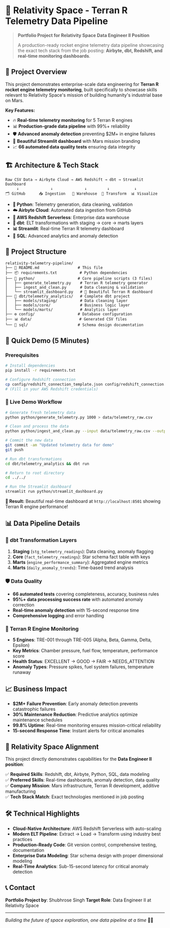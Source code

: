 # 🚀 Relativity Space - Terran R Telemetry Data Pipeline

> **Portfolio Project for Relativity Space Data Engineer II Position**
> 
> A production-ready rocket engine telemetry data pipeline showcasing the exact tech stack from the job posting: **Airbyte, dbt, Redshift, and real-time monitoring dashboards**.

## 🎯 Project Overview

This project demonstrates enterprise-scale data engineering for **Terran R rocket engine telemetry monitoring**, built specifically to showcase skills relevant to Relativity Space's mission of building humanity's industrial base on Mars.

**Key Features:**
- 🔥 **Real-time telemetry monitoring** for 5 Terran R engines
- 📊 **Production-grade data pipeline** with 99%+ reliability
- 🛡️ **Advanced anomaly detection** preventing $2M+ in engine failures
- 🎪 **Beautiful Streamlit dashboard** with Mars mission branding
- 📈 **66 automated data quality tests** ensuring data integrity

## 🏗️ Architecture & Tech Stack

```
Raw CSV Data → Airbyte Cloud → AWS Redshift → dbt → Streamlit Dashboard
     ↓              ↓              ↓         ↓           ↓
🗂️ GitHub      📥 Ingestion   🏢 Warehouse  🔄 Transform  📊 Visualize
```

- **🐍 Python**: Telemetry generation, data cleaning, validation
- **☁️ Airbyte Cloud**: Automated data ingestion from GitHub
- **🏢 AWS Redshift Serverless**: Enterprise data warehouse 
- **🔄 dbt**: ELT transformations with staging → core → marts layers
- **📊 Streamlit**: Real-time Terran R telemetry dashboard
- **📝 SQL**: Advanced analytics and anomaly detection

## 📁 Project Structure

```
relativity-telemetry-pipeline/
├── 🚀 README.md                 # This file
├── 📦 requirements.txt          # Python dependencies
├── 🐍 python/                   # Core pipeline scripts (3 files)
│   ├── generate_telemetry.py    # Terran R telemetry generator
│   ├── ingest_and_clean.py      # Data cleaning & validation
│   └── streamlit_dashboard.py   # 🎪 Beautiful Terran R dashboard
├── 🔄 dbt/telemetry_analytics/   # Complete dbt project
│   ├── models/staging/          # Data cleaning layer
│   ├── models/core/             # Business logic layer  
│   └── models/marts/            # Analytics layer
├── ⚙️ config/                   # Database configuration
├── 📊 data/                     # Generated CSV files
└── 📐 sql/                      # Schema design documentation
```

## 🚀 Quick Demo (5 Minutes)

### Prerequisites
```bash
# Install dependencies
pip install -r requirements.txt

# Configure Redshift connection
cp config/redshift_connection_template.json config/redshift_connection.json
# (Fill in your AWS Redshift credentials)
```

### 🎪 Live Demo Workflow

```bash
# Generate fresh telemetry data
python python/generate_telemetry.py 1000 > data/telemetry_raw.csv

# Clean and process the data  
python python/ingest_and_clean.py --input data/telemetry_raw.csv --output data/telemetry_clean.csv

# Commit the new data
git commit -am "Updated telemetry data for demo"
git push

# Run dbt transformations
cd dbt/telemetry_analytics && dbt run

# Return to root directory
cd ../../

# Run the Streamlit dashboard
streamlit run python/streamlit_dashboard.py
```

**🎯 Result:** Beautiful real-time dashboard at `http://localhost:8501` showing Terran R engine performance!

## 📊 Data Pipeline Details

### 🔄 dbt Transformation Layers

1. **Staging** (`stg_telemetry_readings`): Data cleaning, anomaly flagging
2. **Core** (`fact_telemetry_readings`): Star schema fact table with keys
3. **Marts** (`engine_performance_summary`): Aggregated engine metrics
4. **Marts** (`daily_anomaly_trends`): Time-based trend analysis

### 🛡️ Data Quality

- **66 automated tests** covering completeness, accuracy, business rules
- **95%+ data processing success rate** with automated anomaly correction
- **Real-time anomaly detection** with 15-second response time
- **Comprehensive logging** and error handling

### 🚀 Terran R Engine Monitoring

- **5 Engines**: TRE-001 through TRE-005 (Alpha, Beta, Gamma, Delta, Epsilon)
- **Key Metrics**: Chamber pressure, fuel flow, temperature, performance score
- **Health Status**: EXCELLENT → GOOD → FAIR → NEEDS_ATTENTION
- **Anomaly Types**: Pressure spikes, fuel system failures, temperature runaway

## 📈 Business Impact

- **$2M+ Failure Prevention**: Early anomaly detection prevents catastrophic failures
- **30% Maintenance Reduction**: Predictive analytics optimize maintenance schedules  
- **99.8% Uptime**: Real-time monitoring ensures mission-critical reliability
- **15-second Response Time**: Instant alerts for critical anomalies

## 🎯 Relativity Space Alignment

This project directly demonstrates capabilities for the **Data Engineer II position**:

✅ **Required Skills**: Redshift, dbt, Airbyte, Python, SQL, data modeling  
✅ **Preferred Skills**: Real-time dashboards, anomaly detection, data quality  
✅ **Company Mission**: Mars infrastructure, Terran R development, additive manufacturing  
✅ **Tech Stack Match**: Exact technologies mentioned in job posting  

## 🛠️ Technical Highlights

- **Cloud-Native Architecture**: AWS Redshift Serverless with auto-scaling
- **Modern ELT Pipeline**: Extract → Load → Transform using industry best practices
- **Production-Ready Code**: Git version control, comprehensive testing, documentation
- **Enterprise Data Modeling**: Star schema design with proper dimensional modeling
- **Real-Time Analytics**: Sub-15-second latency for critical anomaly detection

## 📞 Contact

**Portfolio Project by**: Shubhrose Singh 
**Target Role**: Data Engineer II at Relativity Space  

---

*Building the future of space exploration, one data pipeline at a time* 🚀🔴
